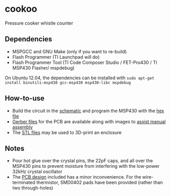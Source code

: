 cookoo
======

Pressure cooker whistle counter

Dependencies
------------

- MSPGCC and GNU Make (only if you want to re-build)
- Flash Programmer (TI Launchpad will do)
- Flash Programmer Tool (TI Code Composer Studio / FET-Pro430 / TI MSP430 Flasher/ mspdebug)

On Ubuntu 12.04, the dependencies can be installed with `sudo apt-get install binutils-msp430 gcc-msp430 msp430-libc mspdebug`

How-to-use
----------

- Build the circuit in the [schematic](schematic/whistle_counter.png) and program the MSP430 with the [hex file](bin/msp430cookoo.hex)
- [Gerber files](pcb/gerber) for the PCB are available along with images to [assist manual assembly](pcb/)
- The [STL files](enclosure/) may be used to 3D-print an enclosure

Notes
-----

- Pour hot glue over the crystal pins, the 22pF caps, and all over the MSP430 pins to prevent moisture from interfering with the low-power 32kHz crystal oscillator
- The [PCB design](pcb/) included has a minor inconvenience. For the wire-terminated thermistor, SMD0402 pads have been provided (rather than two through-holes)
